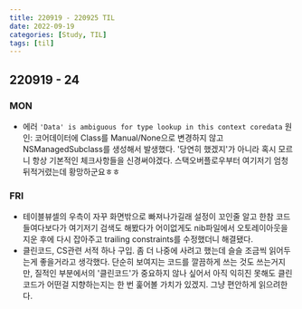 ```yaml
---
title: 220919 - 220925 TIL
date: 2022-09-19
categories: [Study, TIL]
tags: [til]
---
```


## 220919 - 24

### MON

-   에러 `'Data' is ambiguous for type lookup in this context coredata`
    원인: 코어데이터에 Class를 Manual/None으로 변경하지 않고 NSManagedSubclass를 생성해서 발생했다. '당연히 했겠지'가 아니라 혹시 모르니 항상 기본적인 체크사항들을 신경써야겠다. 스택오버플로우부터 여기저기 엄청 뒤적거렸는데 황망하군요ㅎㅎ



### FRI

-   테이블뷰셀의 우측이 자꾸 화면밖으로 빠져나가길래 설정이 꼬인줄 알고 한참 코드 들여다보다가 여기저기 검색도 해봤다가 어이없게도 nib파일에서 오토레이아웃을 지운 후에 다시 잡아주고 trailing constraints를 수정했더니 해결됐다.
-   클린코드, CS관련 서적 하나 구입. 좀 더 나중에 사려고 했는데 슬슬 조금씩 읽어두는게 좋을거라고 생각했다. 단순히 보여지는 코드를 깔끔하게 쓰는 것도 쓰는거지만, 질적인 부분에서의 '클린코드'가 중요하지 않나 싶어서 아직 익히진 못해도 클린코드가 어떤걸 지향하는지는 한 번 훑어볼 가치가 있겠지. 그냥 편안하게 읽으려한다.